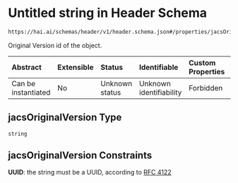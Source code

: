 # Untitled string in Header Schema

```txt
https://hai.ai/schemas/header/v1/header.schema.json#/properties/jacsOriginalVersion
```

Original Version id of the object.

| Abstract            | Extensible | Status         | Identifiable            | Custom Properties | Additional Properties | Access Restrictions | Defined In                                                                                               |
| :------------------ | :--------- | :------------- | :---------------------- | :---------------- | :-------------------- | :------------------ | :------------------------------------------------------------------------------------------------------- |
| Can be instantiated | No         | Unknown status | Unknown identifiability | Forbidden         | Allowed               | none                | [header.schema.json\*](../../https:/hai.ai/schemas/=./schemas/header.schema.json "open original schema") |

## jacsOriginalVersion Type

`string`

## jacsOriginalVersion Constraints

**UUID**: the string must be a UUID, according to [RFC 4122](https://tools.ietf.org/html/rfc4122 "check the specification")
